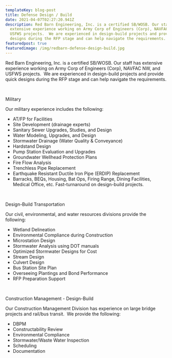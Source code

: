 ```yaml
---
templateKey: blog-post
title: Defense Design / Build
date: 2021-04-07T02:27:20.941Z
description: Red Barn Engineering, Inc. is a certified SB/WOSB. Our staff has
  extensive experience working on Army Corp of Engineers (Corp), NAVFAC NW, and
  USFWS projects.  We are experienced in design-build projects and provide quick
  designs during the RFP stage and can help navigate the requirements.
featuredpost: true
featuredimage: /img/redbarn-defense-design-build.jpg
---
```



Red Barn Engineering, Inc. is a certified SB/WOSB. Our staff has extensive experience working on Army Corp of Engineers (Corp), NAVFAC NW, and USFWS projects.  We are experienced in design-build projects and provide quick designs during the RFP stage and can help navigate the requirements.

​

Military

Our military experience includes the following:

* AT/FP for Facilities
* Site Development (drainage experts)
* Sanitary Sewer Upgrades, Studies, and Design
* Water Modeling, Upgrades, and Design
* Stormwater Drainage (Water Quality & Conveyance)
* Hardstand Design
* Pump Station Evaluation and Upgrades
* Groundwater Wellhead Protection Plans
* Fire Flow Analysis 
* Trenchless Pipe Replacement
* Earthquake Resistant Ductile Iron Pipe (ERDIP) Replacement
* Barracks, BEQs, Housing, Bat Ops, Firing Range, Dining Facilities, Medical Office, etc. Fast-turnaround on design-build projects.

​

Design-Build Transportation

Our civil, environmental, and water resources divisions provide the following:

* Wetland Delineation
* Environmental Compliance during Construction
* Microstation Design
* Stormwater Analysis using DOT manuals
* Optimized Stormwater Designs for Cost
* Stream Design
* Culvert Design
* Bus Station Site Plan
* Overseeing Plantings and Bond Performance
* RFP Preparation Support 

​

Construction Management - Design-Build

Our Construction Management Division has experience on large bridge projects and rail/bus transit.  We provide the following:

* DBPM
* Constructability Review
* Environmental Compliance
* Stormwater/Waste Water Inspection
* Scheduling
* Documentation